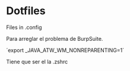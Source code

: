# Dotfiles
Files in .config

Para arreglar el problema de BurpSuite.



´export _JAVA_ATW_WM_NONREPARENTING=1´

Tiene que ser el la .zshrc
